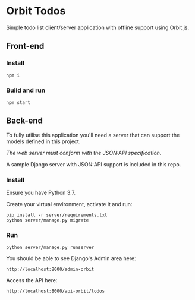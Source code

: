 # Orbit Todos

Simple todo list client/server application with offline support using Orbit.js.

## Front-end

### Install

    npm i

### Build and run

    npm start

## Back-end

To fully utilise this application you'll need a server that can support the models defined in this project.

*The web server must conform with the JSON:API specification.*

A sample Django server with JSON:API support is included in this repo.

### Install

Ensure you have Python 3.7.

Create your virtual environment, activate it and run:

    pip install -r server/requirements.txt
    python server/manage.py migrate

### Run

    python server/manage.py runserver

You should be able to see Django's Admin area here:

    http://localhost:8000/admin-orbit

Access the API here:

    http://localhost:8000/api-orbit/todos
